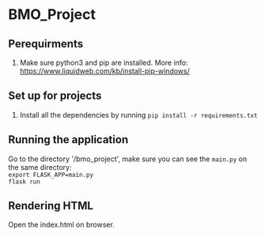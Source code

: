 # BMO_Project
## Perequirments
1. Make sure python3 and pip are installed. More info: https://www.liquidweb.com/kb/install-pip-windows/

## Set up for projects
1. Install all the dependencies by running `pip install -r requirements.txt`

## Running the application
Go to the directory '/bmo_project', make sure you can see the `main.py` on the same directory:\
`export FLASK_APP=main.py`\
`flask run`

## Rendering HTML
Open the index.html on browser.
